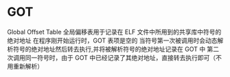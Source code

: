 # GOT

Global Offset Table
全局偏移表用于记录在 ELF 文件中所用到的共享库中符号的绝对地址
在程序刚开始运行时，GOT 表项是空的
当符号第一次被调用时会动态解析符号的绝对地址然后转去执行,并将被解析符号的绝对地址记录在 GOT 中
第二次调用同一符号时，由于 GOT 中已经记录了其绝对地址，直接转去执行即可（不用重新解析）
